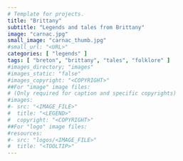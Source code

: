 ```yaml
---
# Template for projects.
title: "Brittany"
subtitle: "Legends and tales from Brittany"
image: "carnac.jpg"
small_image: "carnac_thumb.jpg"
#small_url: "<URL>"
categories: [ "legends" ]
tags: [ "breton", "brittany", "tales", "folklore" ]
#images_directory; "images"
#images_static: "false"
#images_copyright: "<COPYRIGHT>"
##For "image" image files:
# (Only required for caption and specific copyrights)
#images:
#- src: "<IMAGE_FILE>"
#  title: "<LEGEND>"
#  copyright: "<COPYRIGHT>"
##For "logo" image files:
#resources:
#- src: "logos/<IMAGE_FILE>"
#  title: "<TOOLTIP>"
---
```


